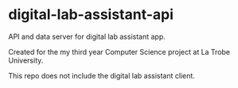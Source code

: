 digital-lab-assistant-api
=========================

API and data server for digital lab assistant app.

Created for the my third year Computer Science project at La Trobe University.

This repo does not include the digital lab assistant client.
